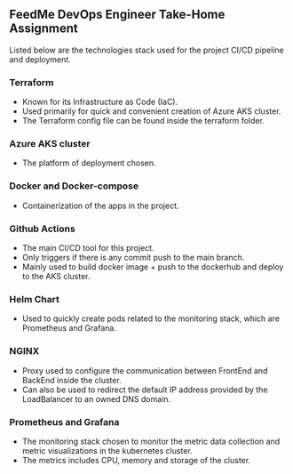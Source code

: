 ## FeedMe DevOps Engineer Take-Home Assignment

Listed below are the technologies stack used for the project CI/CD pipeline and deployment.

### Terraform

- Known for its Infrastructure as Code (IaC).
- Used primarily for quick and convenient creation of Azure AKS cluster.
- The Terraform config file can be found inside the terraform folder.

### Azure AKS cluster

- The platform of deployment chosen.

### Docker and Docker-compose

- Containerization of the apps in the project.

### Github Actions

- The main CI/CD tool for this project.
- Only triggers if there is any commit push to the main branch.
- Mainly used to build docker image + push to the dockerhub and deploy to the AKS cluster.

### Helm Chart

- Used to quickly create pods related to the monitoring stack, which are Prometheus and Grafana.

### NGINX

- Proxy used to configure the communication between FrontEnd and BackEnd inside the cluster.
- Can also be used to redirect the default IP address provided by the LoadBalancer to an owned DNS domain.

### Prometheus and Grafana

- The monitoring stack chosen to monitor the metric data collection and metric visualizations in the kubernetes cluster.
- The metrics includes CPU, memory and storage of the cluster.
